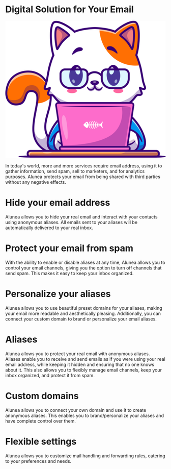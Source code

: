# Digital Solution for Your Email

![Alunea](readme/assets/img/banner-0.svg)

In today's world, more and more services require email address, using it to gather information, send spam, sell to marketers, and for analytics purposes. Alunea protects your email from being shared with third parties without any negative effects.

# Hide your email address

Alunea allows you to hide your real email and interact with your contacts using anonymous aliases. All emails sent to your aliases will be automatically delivered to your real inbox.

# Protect your email from spam

With the ability to enable or disable aliases at any time, Alunea allows you to control your email channels, giving you the option to turn off channels that send spam. This makes it easy to keep your inbox organized.

# Personalize your aliases

Alunea allows you to use beautiful preset domains for your aliases, making your email more readable and aesthetically pleasing. Additionally, you can connect your custom domain to brand or personalize your email aliases.

# Aliases

Alunea allows you to protect your real email with anonymous aliases. Aliases enable you to receive and send emails as if you were using your real email address, while keeping it hidden and ensuring that no one knows about it. This also allows you to flexibly manage email channels, keep your inbox organized, and protect it from spam.

# Custom domains

Alunea allows you to connect your own domain and use it to create anonymous aliases. This enables you to brand/personalize your aliases and have complete control over them.

# Flexible settings

Alunea allows you to customize mail handling and forwarding rules, catering to your preferences and needs.
